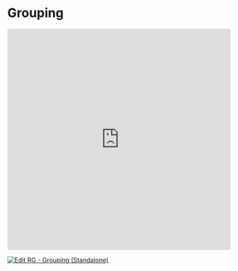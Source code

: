 # Grouping

<ClientOnly>
<iframe src="https://codesandbox.io/embed/xkr9wq?view=preview&module=%2Fsrc%2Findex.ts&hidenavigation=1"
     style="width:100%; height: 500px; border:0; border-radius: 4px; overflow:hidden;"
     title="RG - Grouping (Standalone)"
     allow="accelerometer; ambient-light-sensor; camera; encrypted-media; geolocation; gyroscope; hid; microphone; midi; payment; usb; vr; xr-spatial-tracking"
     sandbox="allow-forms allow-modals allow-popups allow-presentation allow-same-origin allow-scripts"
   ></iframe>
</ClientOnly>

[![Edit RG - Grouping (Standalone)](https://codesandbox.io/static/img/play-codesandbox.svg)](https://codesandbox.io/p/sandbox/rg-start-standalone-forked-xkr9wq)
